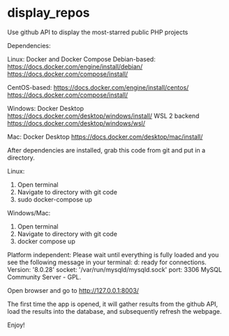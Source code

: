 # display_repos
Use github API to display the most-starred public PHP projects

Dependencies:

Linux:
Docker and Docker Compose
Debian-based:
https://docs.docker.com/engine/install/debian/
https://docs.docker.com/compose/install/

CentOS-based:
https://docs.docker.com/engine/install/centos/
https://docs.docker.com/compose/install/

Windows:
Docker Desktop https://docs.docker.com/desktop/windows/install/
WSL 2 backend https://docs.docker.com/desktop/windows/wsl/

Mac:
Docker Desktop https://docs.docker.com/desktop/mac/install/

After dependencies are installed, grab this code from git and put in a directory.

Linux:
1. Open terminal
2. Navigate to directory with git code
3. sudo docker-compose up

Windows/Mac:
1. Open terminal
2. Navigate to directory with git code
3. docker compose up

Platform independent:
Please wait until everything is fully loaded and you see the following message in your terminal:
d: ready for connections. Version: '8.0.28'  socket: '/var/run/mysqld/mysqld.sock'  port: 3306  MySQL Community Server - GPL.

Open browser and go to http://127.0.0.1:8003/

The first time the app is opened, it will gather results from the github API, load the results into the database, and subsequently refresh the webpage.

Enjoy!
